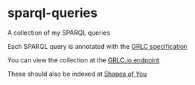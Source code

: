 # sparql-queries
A collection of my SPARQL queries

Each SPARQL query is annotated with the [GRLC specification](https://github.com/CLARIAH/grlc)

You can view the collection at the [GRLC.io endpoint](http://grlc.io/api-git/micheldumontier/sparql-queries)

These should also be indexed at [Shapes of You](http://index.semanticscience.org/)
